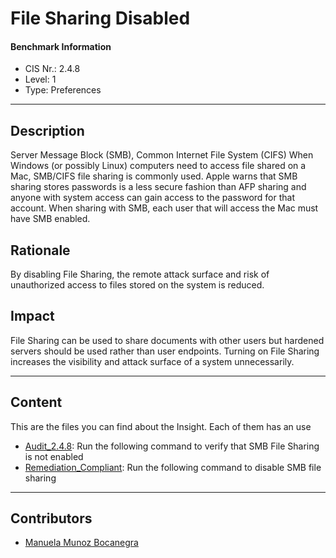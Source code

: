 # File Sharing Disabled
#### Benchmark Information
- CIS Nr.: 2.4.8
- Level: 1
- Type: Preferences
------------------------
## Description

Server Message Block (SMB), Common Internet File System (CIFS) When Windows (or possibly Linux) computers need to access file shared on a Mac, SMB/CIFS file sharing is commonly used. Apple warns that SMB sharing stores passwords is a less secure fashion than AFP sharing and anyone with system access can gain access to the password for that account. When sharing with SMB, each user that will access the Mac must have SMB enabled.

## Rationale


By disabling File Sharing, the remote attack surface and risk of unauthorized access to files stored on the system is reduced.

## Impact

File Sharing can be used to share documents with other users but hardened servers should be used rather than user endpoints. Turning on File Sharing increases the visibility and attack surface of a system unnecessarily.

---
## Content
This are the files you can find about the Insight. Each of them has an use 
* [Audit_2.4.8](https://github.com/apfelwerk/JamfProtectInsights/blob/main/PreferencesType/CIS_2.4.8_File%20Sharing%20Disabled/Audit_2.4.8.sh): Run the following command to verify that SMB File Sharing is not enabled
* [Remediation_Compliant](https://github.com/apfelwerk/JamfProtectInsights/blob/main/PreferencesType/CIS_2.4.8_File%20Sharing%20Disabled/Remediation_Compliant.sh): Run the following command to disable SMB file sharing

------------------------------------------------------------------------------------------------------------------------------------------------------------------------------------------------------------------------------------------------------------------------------------------------------------------------------
## Contributors
* [Manuela Munoz Bocanegra](https://github.com/manuelamunoz)


